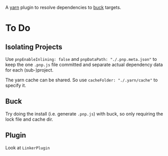 A [yarn](https://yarnpkg.com/) plugin to resolve dependencies to [buck](https://buck.build/) targets. 

# To Do

## Isolating Projects

Use `pnpEnableInlining: false` and `pnpDataPath: "./.pnp.meta.json"` to keep the one `.pnp.js` file 
committed and separate actual dependency data for each (sub-)project. 

The yarn cache can be shared. So use `cacheFolder: "./.yarn/cache"` to specify it.

## Buck

Try doing the install (i.e. generate `.pnp.js`) with buck, so only requiring the lock file and cache dir.

## Plugin

Look at `LinkerPlugin`